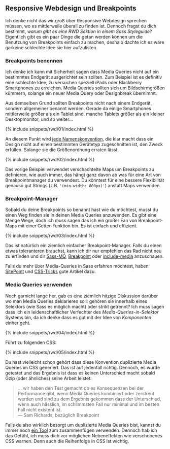 
## Responsive Webdesign und Breakpoints

Ich denke nicht das wir groß über Responsive Webdesign sprechen müssen, wo es mittlerweile überall zu finden ist. Dennoch fragst du dich bestimmt, *warum gibt es eine RWD Sektion in einem Sass Styleguide*? Eigentlich gibt es ein paar Dinge die getan werden können um die Benutzung von Breakpoints einfach zu machen, deshalb dachte ich es wäre garkeine schlechte Idee sie hier aufzulisten.

### Breakpoints benennen

Ich denke ich kann mit Sicherheit sagen dass Media Queries nicht auf ein bestimmtes Endgerät ausgerichtet sein sollten. Zum Beispiel ist es definitiv eine schlechte Idee, zu versuchen speziell iPads oder Blackberry Smartphones zu erreichen. Media Queries sollten sich um Bildschirmgrößen kümmern, solange ein neuer Media Query oder Designbreak übernimmt.

Aus demselben Grund sollten Breakpoints nicht nach einem Endgerät, sondern allgemeiner benannt werden. Gerade da einige Smartphones mittlerweile größer als ein Tablet sind, manche Tablets größer als ein kleiner Desktopmonitor, und so weiter...

{% include snippets/rwd/01/index.html %}

An diesem Punkt wird [jede Namenskonvention](https://css-tricks.com/naming-media-queries/), die klar macht dass ein Design nicht auf einen bestimmten Gerätetyp zugeschnitten ist, den Zweck erfüllen. Solange sie die Größenordnung erraten lässt.

{% include snippets/rwd/02/index.html %}

<div class="note">
  <p>Das vorige Beispiel verwendet verschachtelte Maps um Breakpoints zu definieren, wie auch immer, das hängt ganz davon ab was für eine Art von Breakpointmanager du verwendest. Du könntest für eine bessere Flexibilität genauso gut Strings (z.B. <code>'(min-width: 800px)'</code>) anstatt Maps verwenden.</p>
</div>

### Breakpoint-Manager

Sobald du deine Breakpoints so benannt hast wie du möchtest, musst du einen Weg finden sie in deinen Media Queries anzuwenden. Es gibt eine Menge Wege, doch ich muss sagen das ich ein großer Fan von Breakpoint-Maps mit einer Getter-Funktion bin. Es ist einfach und effizient.

{% include snippets/rwd/03/index.html %}

<div class="note">
  <p>Das ist natürlich ein ziemlich einfacher Breakpoint-Manager. Falls du einen etwas toleranteren brauchst, kann ich dir nur empfehlen das Rad nicht neu zu erfinden und dir <a href="https://github.com/sass-mq/sass-mq">Sass-MQ</a>, <a href="http://breakpoint-sass.com/">Breakpoint</a> oder <a href="https://github.com/eduardoboucas/include-media">include-media</a> anzuschauen.</p>
  <p>Falls du mehr über Media-Queries in Sass erfahren möchtest, haben <a href="https://www.sitepoint.com/managing-responsive-breakpoints-sass/">SitePoint</a> und <a href="https://css-tricks.com/approaches-media-queries-sass/">CSS-Tricks</a> gute Artikel dazu.</p>
</div>

### Media Queries verwenden

Noch garnicht lange her, gab es eine ziemlich hitzige Diskussion darüber wo man Media Queries deklarieren soll: gehören sie innerhalb eines Selektors (wie Sass es möglich macht) oder strikt getrennt? Ich muss sagen dass ich ein leidenschaftlicher Verfechter des *Media-Queries-in-Selektor* Systems bin, da ich denke dass es gut mit der Idee von *Komponenten* einher geht.

{% include snippets/rwd/04/index.html %}

Führt zu folgenden CSS:

{% include snippets/rwd/05/index.html %}

Du hast vielleicht schon gehört dass diese Konvention duplizierte Media Queries im CSS generiert. Das ist auf jedenfall richtig. Dennoch, es wurde getestet und das Ergebnis ist dass es keinen Unterschied macht sobald Gzip (oder ähnliches) seine Arbeit leistet:

> … wir haben den Test gemacht ob es Konsequenzen bei der Performance gibt, wenn Media Queries kombiniert oder zerstreut werden und sind zu dem Ergebnis gekommen dass der Unterschied, wenn auch hässlich, im schlimmsten Fall nur minimal und im besten Fall nicht existent ist.<br>
> &mdash; Sam Richards, bezüglich Breakpoint

Falls du also wirklich besorgt um duplizierte Media Queries bist, kannst du immer noch [ein Tool](https://github.com/aaronjensen/sass-media_query_combiner) zum zusammenfügen verwenden. Dennoch hab ich das Gefühl, ich muss dich vor möglichen Nebeneffekten wie verschobenes CSS warnen. Denn auch die Reihenfolge in CSS ist wichtig.

